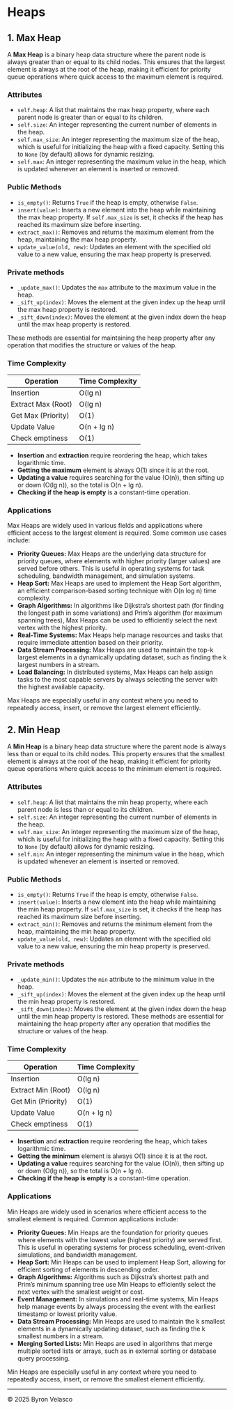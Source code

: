 # **Heaps**

## **1. Max Heap**

A **Max Heap** is a binary heap data structure where the parent node is always greater than or equal to its child nodes. This ensures that the largest element is always at the root of the heap, making it efficient for priority queue operations where quick access to the maximum element is required.

### Attributes

- `self.heap`: A list that maintains the max heap property, where each parent node is greater than or equal to its children.
- `self.size`: An integer representing the current number of elements in the heap.
- `self.max_size`: An integer representing the maximum size of the heap, which is useful for initializing the heap with a fixed capacity. Setting this to `None` (by default) allows for dynamic resizing.
- `self.max`: An integer representing the maximum value in the heap, which is updated whenever an element is inserted or removed.

### Public Methods

- `is_empty()`: Returns `True` if the heap is empty, otherwise `False`.
- `insert(value)`: Inserts a new element into the heap while maintaining the max heap property. If `self.max_size` is set, it checks if the heap has reached its maximum size before inserting.
- `extract_max()`: Removes and returns the maximum element from the heap, maintaining the max heap property.
- `update_value(old, new)`: Updates an element with the specified old value to a new value, ensuring the max heap property is preserved.

### Private methods

- `_update_max()`: Updates the `max` attribute to the maximum value in the heap.
- `_sift_up(index)`: Moves the element at the given index up the heap until the max heap property is restored.
- `_sift_down(index)`: Moves the element at the given index down the heap until the max heap property is restored.

These methods are essential for maintaining the heap property after any operation that modifies the structure or values of the heap.

### Time Complexity

| Operation             | Time Complexity |
|-----------------------|----------------|
| Insertion             | O(lg n)       |
| Extract Max (Root)    | O(lg n)       |
| Get Max (Priority)    | O(1)           |
| Update Value          | O(n + lg n)   |
| Check emptiness       | O(1)           |

- **Insertion** and **extraction** require reordering the heap, which takes logarithmic time.
- **Getting the maximum** element is always O(1) since it is at the root.
- **Updating a value** requires searching for the value (O(n)), then sifting up or down (O(lg n)), so the total is O(n + lg n).
- **Checking if the heap is empty** is a constant-time operation.

### Applications

Max Heaps are widely used in various fields and applications where efficient access to the largest element is required. Some common use cases include:

- **Priority Queues:** Max Heaps are the underlying data structure for priority queues, where elements with higher priority (larger values) are served before others. This is useful in operating systems for task scheduling, bandwidth management, and simulation systems.
- **Heap Sort:** Max Heaps are used to implement the Heap Sort algorithm, an efficient comparison-based sorting technique with O(n log n) time complexity.
- **Graph Algorithms:** In algorithms like Dijkstra’s shortest path (for finding the longest path in some variations) and Prim’s algorithm (for maximum spanning trees), Max Heaps can be used to efficiently select the next vertex with the highest priority.
- **Real-Time Systems:** Max Heaps help manage resources and tasks that require immediate attention based on their priority.
- **Data Stream Processing:** Max Heaps are used to maintain the top-k largest elements in a dynamically updating dataset, such as finding the k largest numbers in a stream.
- **Load Balancing:** In distributed systems, Max Heaps can help assign tasks to the most capable servers by always selecting the server with the highest available capacity.

Max Heaps are especially useful in any context where you need to repeatedly access, insert, or remove the largest element efficiently.

## **2. Min Heap**

A **Min Heap** is a binary heap data structure where the parent node is always less than or equal to its child nodes. This property ensures that the smallest element is always at the root of the heap, making it efficient for priority queue operations where quick access to the minimum element is required.

### Attributes

- `self.heap`: A list that maintains the min heap property, where each parent node is less than or equal to its children.
- `self.size`: An integer representing the current number of elements in the heap.
- `self.max_size`: An integer representing the maximum size of the heap, which is useful for initializing the heap with a fixed capacity. Setting this to `None` (by default) allows for dynamic resizing.
- `self.min`: An integer representing the minimum value in the heap, which is updated whenever an element is inserted or removed.

### Public Methods

- `is_empty()`: Returns `True` if the heap is empty, otherwise `False`.
- `insert(value)`: Inserts a new element into the heap while maintaining the min heap property. If `self.max_size` is set, it checks if the heap has reached its maximum size before inserting.
- `extract_min()`: Removes and returns the minimum element from the heap, maintaining the min heap property.
- `update_value(old, new)`: Updates an element with the specified old value to a new value, ensuring the min heap property is preserved.

### Private methods

- `_update_min()`: Updates the `min` attribute to the minimum value in the heap.
- `_sift_up(index)`: Moves the element at the given index up the heap until the min heap property is restored.
- `_sift_down(index)`: Moves the element at the given index down the heap until the min heap property is restored.
These methods are essential for maintaining the heap property after any operation that modifies the structure or values of the heap.

### Time Complexity

| Operation             | Time Complexity |
|-----------------------|----------------|
| Insertion             | O(lg n)       |
| Extract Min (Root)    | O(lg n)       |
| Get Min (Priority)    | O(1)           |
| Update Value          | O(n + lg n)   |
| Check emptiness       | O(1)           |

- **Insertion** and **extraction** require reordering the heap, which takes logarithmic time.
- **Getting the minimum** element is always O(1) since it is at the root.
- **Updating a value** requires searching for the value (O(n)), then sifting up or down (O(lg n)), so the total is O(n + lg n).
- **Checking if the heap is empty** is a constant-time operation.

### Applications

Min Heaps are widely used in scenarios where efficient access to the smallest element is required. Common applications include:

- **Priority Queues:** Min Heaps are the foundation for priority queues where elements with the lowest value (highest priority) are served first. This is useful in operating systems for process scheduling, event-driven simulations, and bandwidth management.
- **Heap Sort:** Min Heaps can be used to implement Heap Sort, allowing for efficient sorting of elements in descending order.
- **Graph Algorithms:** Algorithms such as Dijkstra’s shortest path and Prim’s minimum spanning tree use Min Heaps to efficiently select the next vertex with the smallest weight or cost.
- **Event Management:** In simulations and real-time systems, Min Heaps help manage events by always processing the event with the earliest timestamp or lowest priority value.
- **Data Stream Processing:** Min Heaps are used to maintain the k smallest elements in a dynamically updating dataset, such as finding the k smallest numbers in a stream.
- **Merging Sorted Lists:** Min Heaps are used in algorithms that merge multiple sorted lists or arrays, such as in external sorting or database query processing.

Min Heaps are especially useful in any context where you need to repeatedly access, insert, or remove the smallest element efficiently.

---
© 2025 Byron Velasco